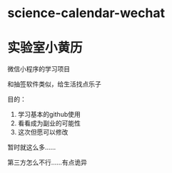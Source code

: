# science-calendar-wechat

# 实验室小黄历

微信小程序的学习项目

和抽签软件类似，给生活找点乐子

目的：
1. 学习基本的github使用
2. 看看成为副业的可能性
3. 这次但愿可以修改
          
暂时就这么多……

第三方怎么不行……有点诡异